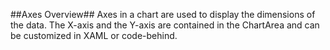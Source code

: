 ##Axes Overview##
Axes in a chart are used to display the dimensions of the data. The X-axis and the Y-axis are contained in the ChartArea and can be customized in XAML or code-behind.